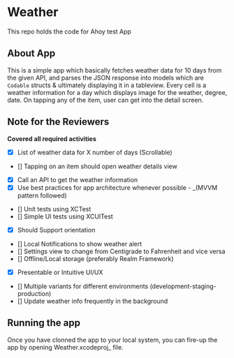 # Weather
This repo holds the code for Ahoy test App

## About App

This is a simple app which basically fetches weather data for 10 days from the given API, and parses the JSON response into models which are `Codable` structs & ultimately displaying it in a tableview. Every cell is a weather information for a day which displays image for the weather, degree, date. On tapping any of the item, user can get into the detail screen.

## Note for the Reviewers

**Covered all required activities**
- [x] List of weather data for X number of days (Scrollable)
- [] Tapping on an item should open weather details view
- [x] Call an API to get the weather information
- [x] Use best practices for app architecture whenever possible - _(MVVM pattern followed)
- [] Unit tests using XCTest
- [] Simple UI tests using XCUITest
- [x] Should Support orientation
- [] Local Notifications to show weather alert
- [] Settings view to change from Centigrade to Fahrenheit and vice versa
- [] Offline/Local storage (preferably Realm Framework)
- [x] Presentable or Intuitive UI/UX
- [] Multiple variants for different environments (development-staging-production)
- [] Update weather info frequently in the background


## Running the app

Once you have clonned the app to your local system, you can fire-up the app by opening Weather.xcodeproj_ file.
